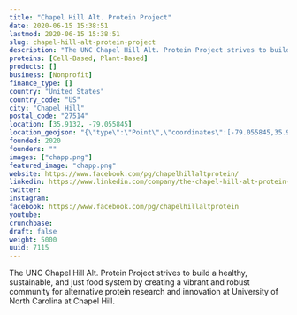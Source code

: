 ```yaml
---
title: "Chapel Hill Alt. Protein Project"
date: 2020-06-15 15:38:51
lastmod: 2020-06-15 15:38:51
slug: chapel-hill-alt-protein-project
description: "The UNC Chapel Hill Alt. Protein Project strives to build a healthy, sustainable, and just food system by creating a vibrant and robust community for alternative protein research and innovation at University of North Carolina at Chapel Hill."
proteins: [Cell-Based, Plant-Based]
products: []
business: [Nonprofit]
finance_type: []
country: "United States"
country_code: "US"
city: "Chapel Hill"
postal_code: "27514"
location: [35.9132, -79.055845]
location_geojson: "{\"type\":\"Point\",\"coordinates\":[-79.055845,35.9132]}"
founded: 2020
founders: ""
images: ["chapp.png"]
featured_image: "chapp.png"
website: https://www.facebook.com/pg/chapelhillaltprotein/
linkedin: https://www.linkedin.com/company/the-chapel-hill-alt-protein-project
twitter: 
instagram: 
facebook: https://www.facebook.com/pg/chapelhillaltprotein
youtube: 
crunchbase: 
draft: false
weight: 5000
uuid: 7115
---
```

The UNC Chapel Hill Alt. Protein Project strives to build a healthy, sustainable, and just food system by creating a vibrant and robust community for alternative protein research and innovation at University of North Carolina at Chapel Hill.
